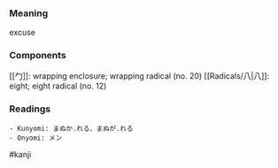 ### Meaning

excuse

### Components

[[勹]]: wrapping enclosure; wrapping radical (no. 20) [[Radicals/八|八]]: eight; eight radical (no. 12)

### Readings

```
- Kunyomi: まぬか.れる、まぬが.れる
- Onyomi: メン
```

#kanji